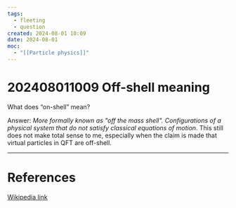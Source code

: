 ```yaml
---
tags:
  - fleeting
  - question
created: 2024-08-01 10:09
date: 2024-08-01
moc:
  - "[[Particle physics]]"
---
```

# 202408011009 Off-shell meaning

 What does “on-shell” mean? 
 
 Answer: *More formally known as "off the mass shell". Configurations of a physical system that do not satisfy classical equations of motion*. This still does not make total sense to me, especially when the claim is made that virtual particles in QFT are off-shell.

---
# References

[Wikipedia link](https://en.wikipedia.org/wiki/On_shell_and_off_shell)
